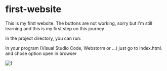 # first-website
This is my first website. The buttons are not working, sorry but I'm still learning and this is my first step on this journey

In the project directory, you can run:

In your program (Visual Studio Code, Webstorm or ...) just go to Index.html.
and chose option open in browser 



![1](https://i.pinimg.com/originals/71/24/d4/7124d4afb5b3665a2c3c2c4721451a67.png)
